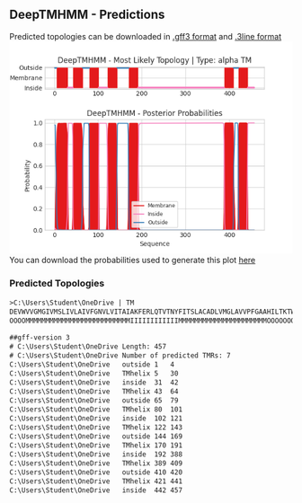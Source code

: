 ## DeepTMHMM - Predictions
Predicted topologies can be downloaded in [.gff3 format](TMRs.gff3) and [.3line format](predicted_topologies.3line)
![picture](plot.png)
You can download the probabilities used to generate this plot [here](C:\Users\Student\OneDrive_probs.csv)
### Predicted Topologies
```
>C:\Users\Student\OneDrive | TM
DEVWVVGMGIVMSLIVLAIVFGNVLVITAIAKFERLQTVTNYFITSLACADLVMGLAVVPFGAAHILTKTWTFGNFWCEFWTSIDVLCVTASIETLCVIAVDRYFAITSPFKYQSLLTKNKARVIILMVWIVSGLTSFLPIQMHWYRATHQEAINCYAEETCCDFFTNQAYAIASSIVSFYVPLVIMVFVYSRVFQECKRQLQKNIFEMLRIDEGLRLKIYKDTEGYYTIGIGHLLTKSPSLNAAKSELDKAIGRNTNGVITKDEAEKLFNQDVDAAVRGILRNAKLKPVYDSLDAVRRAALINMVFQMGETGVAGFTNSLRMLQQKRWDEAAVNLAKSRWYNQTPNRAKRVITTFRTGTWDAYDIIQRMHLRQYELCGTGEHKALKTLGIIMGTFTLCWLPFFIVNIVHVIQDNLIRKEVYILLNWIGYVNSGFNPLIYCRSPDFRIAFQELLCLR
OOOOMMMMMMMMMMMMMMMMMMMMMMMMMMIIIIIIIIIIIIMMMMMMMMMMMMMMMMMMMMMMOOOOOOOOOOOOOOOMMMMMMMMMMMMMMMMMMMMMMIIIIIIIIIIIIIIIIIIIIMMMMMMMMMMMMMMMMMMMMMMOOOOOOOOOOOOOOOOOOOOOOOOOOMMMMMMMMMMMMMMMMMMMMMMIIIIIIIIIIIIIIIIIIIIIIIIIIIIIIIIIIIIIIIIIIIIIIIIIIIIIIIIIIIIIIIIIIIIIIIIIIIIIIIIIIIIIIIIIIIIIIIIIIIIIIIIIIIIIIIIIIIIIIIIIIIIIIIIIIIIIIIIIIIIIIIIIIIIIIIIIIIIIIIIIIIIIIIIIIIIIIIIIIIIIIIIIIIIIIIIIIIIIMMMMMMMMMMMMMMMMMMMMMOOOOOOOOOOOMMMMMMMMMMMMMMMMMMMMMIIIIIIIIIIIIIIII

```


```
##gff-version 3
# C:\Users\Student\OneDrive Length: 457
# C:\Users\Student\OneDrive Number of predicted TMRs: 7
C:\Users\Student\OneDrive	outside	1	4				
C:\Users\Student\OneDrive	TMhelix	5	30				
C:\Users\Student\OneDrive	inside	31	42				
C:\Users\Student\OneDrive	TMhelix	43	64				
C:\Users\Student\OneDrive	outside	65	79				
C:\Users\Student\OneDrive	TMhelix	80	101				
C:\Users\Student\OneDrive	inside	102	121				
C:\Users\Student\OneDrive	TMhelix	122	143				
C:\Users\Student\OneDrive	outside	144	169				
C:\Users\Student\OneDrive	TMhelix	170	191				
C:\Users\Student\OneDrive	inside	192	388				
C:\Users\Student\OneDrive	TMhelix	389	409				
C:\Users\Student\OneDrive	outside	410	420				
C:\Users\Student\OneDrive	TMhelix	421	441				
C:\Users\Student\OneDrive	inside	442	457				

```
